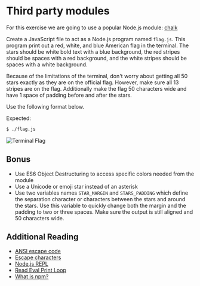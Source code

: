 # Third party modules

For this exercise we are going to use a popular Node.js module: [chalk][chalk]

Create a JavaScript file to act as a Node.js program named `flag.js`. This program
print out a red, white, and blue American flag in the terminal. The stars should
be white bold text with a blue background, the red stripes should be spaces with
a red background, and the white stripes should be spaces with a white
background.

Because of the limitations of the terminal, don't worry about getting all 50
stars exactly as they are on the official flag. However, make sure all 13
stripes are on the flag. Additionally make the flag 50 characters wide and have
1 space of padding before and after the stars.

Use the following format below.

Expected:

```bash
$ ./flag.js
```

![Terminal Flag](http://i.imgur.com/DOMxrXU.png)

## Bonus

-   Use ES6 Object Destructuring to access specific colors needed from the
    module
-   Use a Unicode or emoji star instead of an asterisk
-   Use two variables names `STAR_MARGIN` and `STARS_PADDING` which define the
    separation character or characters between the stars and around the stars.
    Use this variable to quickly change both the margin and the padding to two
    or three spaces. Make sure the output is still aligned and 50 characters
    wide.

## Additional Reading

-   [ANSI escape code][ansi]
-   [Escape characters][esc]
-   [Node.js REPL][node_repl]
-   [Read Eval Print Loop][repl]
-   [What is npm?](https://docs.npmjs.com/getting-started/what-is-npm)

[ansi]: https://en.wikipedia.org/wiki/ANSI_escape_code
[chalk]: https://www.npmjs.com/package/chalk
[esc]: https://en.wikipedia.org/wiki/Escape_character
[repl]: https://en.wikipedia.org/wiki/Read%E2%80%93eval%E2%80%93print_loop
[node_repl]: https://nodejs.org/api/repl.html
[npm]: https://www.npmjs.com/
[sudo fix]: https://johnpapa.net/how-to-use-npm-global-without-sudo-on-osx/
